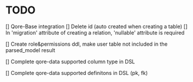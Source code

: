 # TODO

[] Qore-Base integration
    [] Delete id (auto created when creating a table)
    [] In 'migration' attribute of creating a relation, 'nullable' attribute is required

[] Create role&permissions ddl, make user table not included in the parsed_model result

[] Complete qore-data supported column type in DSL

[] Complete qore-data supported definitons in DSL (pk, fk)